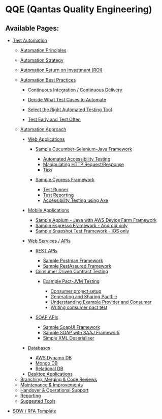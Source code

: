 # QQE (Qantas Quality Engineering)

  
  

## Available Pages:

-   [Test Automation](Test_Automation)
    -   [Automation Principles](Automation_Principles)


    -   [Automation Strategy](Automation_Strategy)


    -   [Automation Return on Investment
        (ROI)](Automation_Return_on_Investment_ROI_)


    -   [Automation Best Practices](Automation_Best_Practices)
        -   [Continuous Integration / Continuous
            Delivery](Continuous_Integration_Continuous_Delivery)


        -   [Decide What Test Cases to
            Automate](Decide_What_Test_Cases_to_Automate)


        -   [Select the Right Automated Testing
            Tool](Select_the_Right_Automated_Testing_Tool)


        -   [Test Early and Test Often](Test_Early_and_Test_Often)


    -   [Automation Approach](Automation_Approach)
        -   [Web Applications](Web_Applications)
            -   [Sample Cucumber-Selenium-Java
                Framework](Sample_Cucumber-Selenium-Java_Framework)
                -   [Automated Accessibility
                    Testing](Automated_Accessibility_Testing)

                <!-- -->

                -   [Manipulating HTTP
                    Request/Response](Manipulating_HTTP_Request_Response)

                <!-- -->

                -   [Tips](Tips)

            <!-- -->

            -   [Sample Cypress Framework](Sample_Cypress_Framework)
                -   [Test Runner](Test_Runner)

                <!-- -->

                -   [Test Reporting](Test_Reporting)

                <!-- -->

                -   [Accessibility Testing using
                    Axe](Accessibility_Testing_using_Axe)

        <!-- -->

        -   [Mobile Applications](Mobile_Applications)
            -   [Sample Appium - Java with AWS Device Farm
                Framework](Sample_Appium_-_Java_with_AWS_Device_Farm_Framework)

            <!-- -->

            -   [Sample Espresso Framework - Android
                only](Sample_Espresso_Framework_-_Android_only)

            <!-- -->

            -   [Sample Snapshot Test Framework - iOS
                only](Sample_Snapshot_Test_Framework_-_iOS_only)

        <!-- -->

        -   [Web Services / APIs](Web_Services_APIs)
            -   [REST APIs](REST_APIs)
                -   [Sample Postman Framework](Sample_Postman_Framework)

                <!-- -->

                -   [Sample RestAssured
                    Framework](Sample_RestAssured_Framework)

            <!-- -->

            -   [Consumer Driven Contract
                Testing](Consumer_Driven_Contract_Testing)
                -   [Example Pact-JVM Testing](Example_Pact-JVM_Testing)
                    -   [Consumer project setup](Consumer_project_setup)

                    <!-- -->

                    -   [Generating and Sharing
                        Pactfile](Generating_and_Sharing_Pactfile)

                    <!-- -->

                    -   [Understanding Example Provider and
                        Consumer](Understanding_Example_Provider_and_Consumer)

                    <!-- -->

                    -   [Writing consumer pact
                        test](Writing_consumer_pact_test)

            <!-- -->

            -   [SOAP APIs](SOAP_APIs)
                -   [Sample SoapUI Framework](Sample_SoapUI_Framework)

                <!-- -->

                -   [Sample SOAP with SAAJ
                    Framework](Sample_SOAP_with_SAAJ_Framework)

                <!-- -->

                -   [Simple XML Deserialiser](Simple_XML_Deserialiser)

        <!-- -->

        -   [Databases](Databases)
            -   [AWS Dynamo DB](AWS_Dynamo_DB)

            <!-- -->

            -   [Mongo DB](Mongo_DB)

            <!-- -->

            -   [Relational DB](Relational_DB)

        <!-- -->

        -   [Desktop Applications](Desktop_Applications)

    <!-- -->

    -   [Branching, Merging & Code
        Reviews](Branching_Merging_Code_Reviews)

    <!-- -->

    -   [Maintenance & Improvements](Maintenance_Improvements)

    <!-- -->

    -   [Handover & Operational Support](Handover_Operational_Support)

    <!-- -->

    -   [Reporting](Reporting)

    <!-- -->

    -   [Suggested Tools](Suggested_Tools)

-   [SOW / RFA Template](SOW_RFA_Template)

